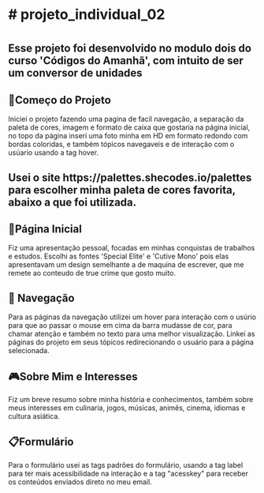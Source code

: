 <h1># projeto_individual_02<h1>
<h2>Esse projeto foi desenvolvido no modulo dois do curso 'Códigos do Amanhã', com intuito de ser um conversor de unidades</h2>

<h2>🚀Começo do Projeto</h2>
Iniciei o projeto fazendo uma pagina de facil navegação, a separação da paleta de cores, imagem e formato de caixa que gostaria na página inicial, no topo da página inseri uma foto minha em HD em formato redondo com bordas coloridas, e também tópicos navegaveis e de interação com o usúario usando a tag hover.
<h2>Usei o site https://palettes.shecodes.io/palettes para escolher minha paleta de cores favorita, abaixo a que foi utilizada.</h2>



<h2>📃Página Inicial</h2>
  Fiz uma apresentação pessoal, focadas em minhas conquistas de trabalhos e estudos. Escolhi as fontes 'Special Elite' e 'Cutive Mono' pois elas apresentavam um design semelhante a de maquina de escrever, que me remete ao conteudo de true crime que gosto muito.

<h2>🚢 Navegação</h2>
Para as páginas da navegação utilizei um hover para interação com o usúrio para que ao passar o mouse em cima da barra mudasse de cor, para chamar atenção e também no texto para uma melhor visualização. Linkei as páginas do projeto em seus tópicos redirecionando o usuário para a página selecionada.

<h2>🎮Sobre Mim e Interesses</h2>
Fiz um breve resumo sobre minha história e conhecimentos, também sobre meus interesses em culinaria, jogos, músicas, animês, cinema, idiomas e cultura asiática.

<h2>📋Formulário</h2>
Para o formulário usei as tags padrões do formulário, usando a tag label para ter mais acessibilidade na interação e a tag "acesskey" para receber os conteúdos enviados direto no meu email.
